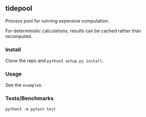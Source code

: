 ## tidepool

Process pool for running expensive computation.

For deterministic calculations, results can be cached rather than recomputed.

### Install

Clone the repo and `python3 setup.py install`.

### Usage

See the `example`s.

### Tests/Benchmarks

`python3 -m pytest test`
